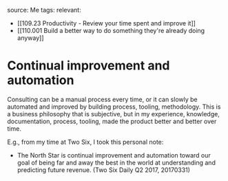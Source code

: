 source: Me
tags: 
relevant: 
- [[109.23 Productivity - Review your time spent and improve it]]
- [[110.001 Build a better way to do something they're already doing anyway]]

# Continual improvement and automation

Consulting can be a manual process every time, or it can slowly be automated and improved by building process, tooling, methodology. This is a business philosophy that is subjective, but in my experience, knowledge, documentation, process, tooling, made the product better and better over time.

E.g., from my time at Two Six, I took this personal note:
- The North Star is continual improvement and automation toward our goal of being far and away the best in the world at understanding and predicting future revenue. (Two Six Daily Q2 2017, 20170331)